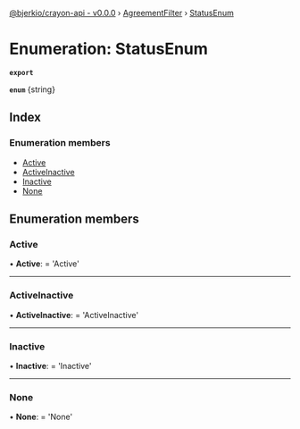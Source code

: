 [@bjerkio/crayon-api - v0.0.0](../README.md) › [AgreementFilter](../modules/agreementfilter.md) › [StatusEnum](agreementfilter.statusenum.md)

# Enumeration: StatusEnum

**`export`** 

**`enum`** {string}

## Index

### Enumeration members

* [Active](agreementfilter.statusenum.md#active)
* [ActiveInactive](agreementfilter.statusenum.md#activeinactive)
* [Inactive](agreementfilter.statusenum.md#inactive)
* [None](agreementfilter.statusenum.md#none)

## Enumeration members

###  Active

• **Active**: =  <any> 'Active'

___

###  ActiveInactive

• **ActiveInactive**: =  <any> 'ActiveInactive'

___

###  Inactive

• **Inactive**: =  <any> 'Inactive'

___

###  None

• **None**: =  <any> 'None'
